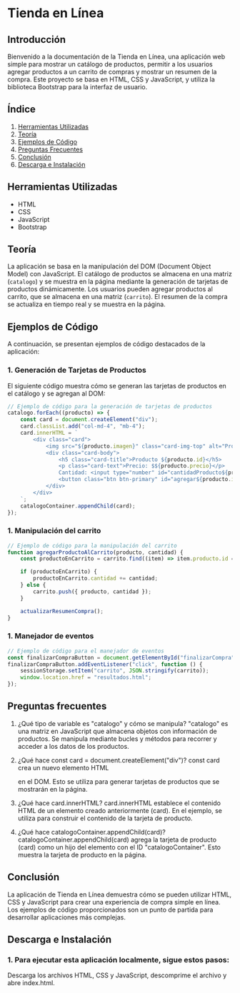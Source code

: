 # Tienda en Línea

## Introducción

Bienvenido a la documentación de la Tienda en Línea, una aplicación web simple para mostrar un catálogo de productos, permitir a los usuarios agregar productos a un carrito de compras y mostrar un resumen de la compra. Este proyecto se basa en HTML, CSS y JavaScript, y utiliza la biblioteca Bootstrap para la interfaz de usuario.

## Índice

1. [Herramientas Utilizadas](#herramientas-utilizadas)
2. [Teoría](#teoría)
3. [Ejemplos de Código](#ejemplos-de-código)
4. [Preguntas Frecuentes](#preguntas-frecuentes)
5. [Conclusión](#conclusión)
6. [Descarga e Instalación](#descarga-e-instalación)

## Herramientas Utilizadas

- HTML
- CSS
- JavaScript
- Bootstrap

## Teoría

La aplicación se basa en la manipulación del DOM (Document Object Model) con JavaScript. El catálogo de productos se almacena en una matriz (`catalogo`) y se muestra en la página mediante la generación de tarjetas de productos dinámicamente. Los usuarios pueden agregar productos al carrito, que se almacena en una matriz (`carrito`). El resumen de la compra se actualiza en tiempo real y se muestra en la página.

## Ejemplos de Código

A continuación, se presentan ejemplos de código destacados de la aplicación:

### 1. Generación de Tarjetas de Productos

El siguiente código muestra cómo se generan las tarjetas de productos en el catálogo y se agregan al DOM:

```javascript
// Ejemplo de código para la generación de tarjetas de productos
catalogo.forEach((producto) => {
    const card = document.createElement("div");
    card.classList.add("col-md-4", "mb-4");
    card.innerHTML = `
        <div class="card">
            <img src="${producto.imagen}" class="card-img-top" alt="Producto ${producto.id}">
            <div class="card-body">
                <h5 class="card-title">Producto ${producto.id}</h5>
                <p class="card-text">Precio: $${producto.precio}</p>
                Cantidad: <input type="number" id="cantidadProducto${producto.id}" value="0" min="0">
                <button class="btn btn-primary" id="agregar${producto.id}">Agregar al Carrito</button>
            </div>
        </div>
    `;
    catalogoContainer.appendChild(card);
});
```
### 1. Manipulación del carrito
```javascript
// Ejemplo de código para la manipulación del carrito
function agregarProductoAlCarrito(producto, cantidad) {
    const productoEnCarrito = carrito.find((item) => item.producto.id === producto.id);

    if (productoEnCarrito) {
        productoEnCarrito.cantidad += cantidad;
    } else {
        carrito.push({ producto, cantidad });
    }

    actualizarResumenCompra();
}
```
### 1. Manejador de eventos
```javascript
// Ejemplo de código para el manejador de eventos
const finalizarCompraButton = document.getElementById("finalizarCompra");
finalizarCompraButton.addEventListener("click", function () {
    sessionStorage.setItem("carrito", JSON.stringify(carrito));
    window.location.href = "resultados.html";
});
```
## Preguntas frecuentes

1. ¿Qué tipo de variable es "catalogo" y cómo se manipula?
"catalogo" es una matriz en JavaScript que almacena objetos con información de productos. Se manipula mediante bucles y métodos para recorrer y acceder a los datos de los productos.

2. ¿Qué hace const card = document.createElement("div")?
const card crea un nuevo elemento HTML <div> en el DOM. Esto se utiliza para generar tarjetas de productos que se mostrarán en la página.

3. ¿Qué hace card.innerHTML?
card.innerHTML establece el contenido HTML de un elemento creado anteriormente (card). En el ejemplo, se utiliza para construir el contenido de la tarjeta de producto.

4. ¿Qué hace catalogoContainer.appendChild(card)?
catalogoContainer.appendChild(card) agrega la tarjeta de producto (card) como un hijo del elemento con el ID "catalogoContainer". Esto muestra la tarjeta de producto en la página.

## Conclusión

La aplicación de Tienda en Línea demuestra cómo se pueden utilizar HTML, CSS y JavaScript para crear una experiencia de compra simple en línea. Los ejemplos de código proporcionados son un punto de partida para desarrollar aplicaciones más complejas.

## Descarga e Instalación

### 1. Para ejecutar esta aplicación localmente, sigue estos pasos:
 Descarga los archivos HTML, CSS y JavaScript, descomprime el archivo y abre index.html.
